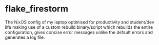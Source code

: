 # flake_firestorm

The NixOS config of my laptop optimised for productivity and student/dev life making use of a custom rebuild binary/script which rebuilds the entire configuration, gives concise error messages unlike the default errors and generates a log file.
  
